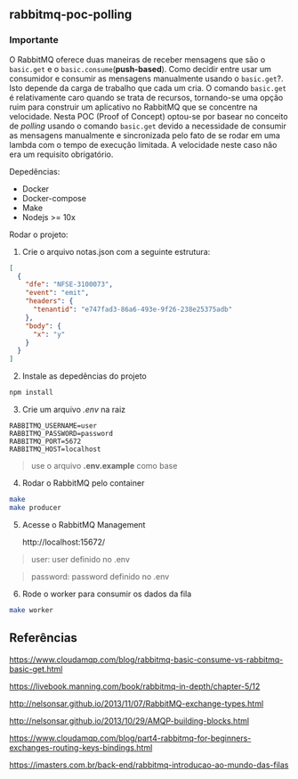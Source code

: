 ## rabbitmq-poc-polling

### Importante

O RabbitMQ oferece duas maneiras de receber mensagens que são o  `basic.get` e o `basic.consume`(**push-based**). Como decidir entre usar um consumidor e consumir as mensagens manualmente usando o `basic.get`?. Isto depende da carga de trabalho que cada um cria. O comando `basic.get` é relativamente caro quando se trata de recursos, tornando-se uma opção ruim para construir um aplicativo no RabbitMQ que se concentre na velocidade. Nesta POC (Proof of Concept) optou-se por basear no conceito de *polling* usando o comando `basic.get` devido a necessidade de consumir as mensagens manualmente e sincronizada pelo fato de se rodar em uma lambda com o tempo de execução limitada. A velocidade neste caso não era um requisito obrigatório. 



Depedências:

- Docker
- Docker-compose
- Make
- Nodejs >= 10x

Rodar o projeto:

1. Crie o arquivo notas.json com a seguinte estrutura:

```json
[
  {
    "dfe": "NFSE-3100073",
    "event": "emit",
    "headers": {
      "tenantid": "e747fad3-86a6-493e-9f26-238e25375adb"
    },
    "body": {
      "x": "y"
    }
  }
]
```

2. Instale as depedências do projeto

```sh
npm install
```

3. Crie um arquivo _.env_ na raiz

```
RABBITMQ_USERNAME=user
RABBITMQ_PASSWORD=password
RABBITMQ_PORT=5672
RABBITMQ_HOST=localhost
```

> use o arquivo **.env.example** como base

4. Rodar o RabbitMQ pelo container

```sh
make
make producer
```

5. Acesse o RabbitMQ Management

   http://localhost:15672/

> user: user definido no .env

> password: password definido no .env

6. Rode o worker para consumir os dados da fila

```sh
make worker
```

## Referências

https://www.cloudamqp.com/blog/rabbitmq-basic-consume-vs-rabbitmq-basic-get.html

https://livebook.manning.com/book/rabbitmq-in-depth/chapter-5/12

http://nelsonsar.github.io/2013/11/07/RabbitMQ-exchange-types.html

http://nelsonsar.github.io/2013/10/29/AMQP-building-blocks.html

https://www.cloudamqp.com/blog/part4-rabbitmq-for-beginners-exchanges-routing-keys-bindings.html

https://imasters.com.br/back-end/rabbitmq-introducao-ao-mundo-das-filas
